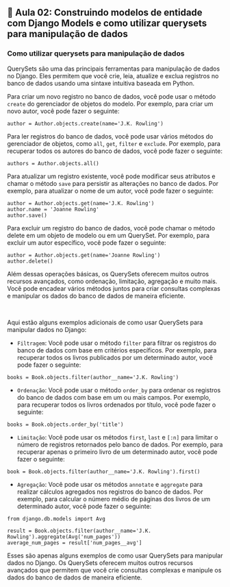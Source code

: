 ## 📝 Aula 02: Construindo modelos de entidade com Django Models e como utilizar querysets para manipulação de dados
### Como utilizar querysets para manipulação de dados
QuerySets são uma das principais ferramentas para manipulação de dados no Django. Eles permitem que você crie, leia, atualize e exclua registros no banco de dados usando uma sintaxe intuitiva baseada em Python.

Para criar um novo registro no banco de dados, você pode usar o método ``create`` do gerenciador de objetos do modelo. Por exemplo, para criar um novo autor, você pode fazer o seguinte:

```
author = Author.objects.create(name='J.K. Rowling')
```

Para ler registros do banco de dados, você pode usar vários métodos do gerenciador de objetos, como ``all``, ``get``, ``filter`` e ``exclude``. Por exemplo, para recuperar todos os autores do banco de dados, você pode fazer o seguinte:

```
authors = Author.objects.all()
```

Para atualizar um registro existente, você pode modificar seus atributos e chamar o método ``save`` para persistir as alterações no banco de dados. Por exemplo, para atualizar o nome de um autor, você pode fazer o seguinte:

```
author = Author.objects.get(name='J.K. Rowling')
author.name = 'Joanne Rowling'
author.save()
```

Para excluir um registro do banco de dados, você pode chamar o método delete em um objeto de modelo ou em um QuerySet. Por exemplo, para excluir um autor específico, você pode fazer o seguinte:

```
author = Author.objects.get(name='Joanne Rowling')
author.delete()
```

Além dessas operações básicas, os QuerySets oferecem muitos outros recursos avançados, como ordenação, limitação, agregação e muito mais. Você pode encadear vários métodos juntos para criar consultas complexas e manipular os dados do banco de dados de maneira eficiente.

<br>

Aqui estão alguns exemplos adicionais de como usar QuerySets para manipular dados no Django:

- ``Filtragem``: Você pode usar o método ``filter`` para filtrar os registros do banco de dados com base em critérios específicos. Por exemplo, para recuperar todos os livros publicados por um determinado autor, você pode fazer o seguinte:
```
books = Book.objects.filter(author__name='J.K. Rowling')
```

- ``Ordenação``: Você pode usar o método ``order_by`` para ordenar os registros do banco de dados com base em um ou mais campos. Por exemplo, para recuperar todos os livros ordenados por título, você pode fazer o seguinte:
```
books = Book.objects.order_by('title')
```

- ``Limitação``: Você pode usar os métodos ``first``, ``last`` e ``[:n]`` para limitar o número de registros retornados pelo banco de dados. Por exemplo, para recuperar apenas o primeiro livro de um determinado autor, você pode fazer o seguinte:
```
book = Book.objects.filter(author__name='J.K. Rowling').first()
```

- ``Agregação``: Você pode usar os métodos ``annotate`` e ``aggregate`` para realizar cálculos agregados nos registros do banco de dados. Por exemplo, para calcular o número médio de páginas dos livros de um determinado autor, você pode fazer o seguinte:
```
from django.db.models import Avg

result = Book.objects.filter(author__name='J.K. Rowling').aggregate(Avg('num_pages'))
average_num_pages = result['num_pages__avg']
```

Esses são apenas alguns exemplos de como usar QuerySets para manipular dados no Django. Os QuerySets oferecem muitos outros recursos avançados que permitem que você crie consultas complexas e manipule os dados do banco de dados de maneira eficiente.